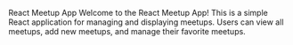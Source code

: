 React Meetup App
Welcome to the React Meetup App! This is a simple React application for managing and displaying meetups. Users can view all meetups, add new meetups, and manage their favorite meetups.

